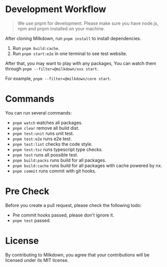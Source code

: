 # Development Workflow

> We use pnpm for development.
> Please make sure you have node.js, npm and pnpm installed on your machine.

After cloning Milkdown, run `pnpm install` to install dependencies.

1. Run `pnpm build:cache`.
2. Run `pnpm start:e2e` in one terminal to see test website.

After that,
you may want to play with any packages,
You can watch them through `pnpm --filter=@milkdown/xxx start`.

For example, `pnpm --filter=@milkdown/core start`.

# Commands

You can run several commands:

-   `pnpm watch` watches all packages.
-   `pnpm clear` remove all build dist.
-   `pnpm test:unit` runs unit test.
-   `pnpm test:e2e` runs e2e test.
-   `pnpm test:lint` checks the code style.
-   `pnpm test:tsc` runs typescript type checks.
-   `pnpm test` runs all possible test.
-   `pnpm build:packs` runs build for all packages.
-   `pnpm build:cache` runs build for all packages with cache powered by nx.
-   `pnpm commit` runs commit with git hooks.

# Pre Check

Before you create a pull request, please check the following todo:

-   Pre commit hooks passed, please don't ignore it.
-   `pnpm test` passed.

# License

By contributing to Milkdown, you agree that your contributions will be licensed under its MIT license.
